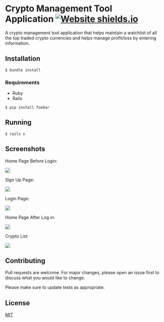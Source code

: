 # Crypto Management Tool Application [![Website shields.io](https://img.shields.io/website-up-down-green-red/http/shields.io.svg)](http://shields.io/)

A crypto management tool application that helps maintain a watchlist of all the top traded crypto currencies and helps manage profit/loss by entering information.

## Installation
`$ bundle install`

### Requirements
* Ruby
* Rails

`$ pip install foobar`

## Running

```rails
$ rails s
```

## Screenshots
Home Page Before Login:

![](https://i.imgur.com/YD3gX1x.png)

Sign Up Page: 

![](https://i.imgur.com/oiswVi8.png)

Login Page:

![](https://i.imgur.com/vnXGOzU.png)

Home Page After Log in:

![](https://i.imgur.com/4JVPMhT.png)

Crypto List

![](https://i.imgur.com/VIUEz4j.png)



## Contributing
Pull requests are welcome. For major changes, please open an issue first to discuss what you would like to change.

Please make sure to update tests as appropriate.

## License
[MIT](https://choosealicense.com/licenses/mit/)
